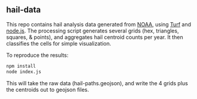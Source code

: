 hail-data
---

This repo contains hail analysis data generated from [NOAA](http://www.spc.noaa.gov/gis/svrgis/), using [Turf](turfjs.org) and [node.js](http://nodejs.org/). The processing script generates several grids (hex, triangles, squares, & points), and aggregates hail centroid counts per year. It then classifies the cells for simple visualization.

To reproduce the results:

```sh
npm install
node index.js
```

This will take the raw data (hail-paths.geojson), and write the 4 grids plus the centroids out to geojson files.
